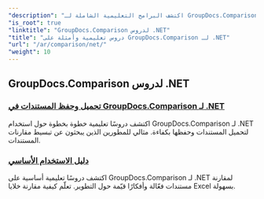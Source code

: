 ```yaml
---
"description": "اكتشف البرامج التعليمية الشاملة لـ GroupDocs.Comparison لـ .NET، مما يسهل مقارنة المستندات والمجلدات وإدارتها وتكاملها بكفاءة دون عناء."
"is_root": true
"linktitle": "GroupDocs.Comparison لدروس .NET"
"title": "دروس تعليمية وأمثلة على GroupDocs.Comparison لـ .NET"
"url": "/ar/comparison/net/"
"weight": 10
---
```


## GroupDocs.Comparison لدروس .NET 
### [تحميل وحفظ المستندات في GroupDocs.Comparison لـ .NET](./load-and-save-documents/)
اكتشف دروسًا تعليمية خطوة بخطوة حول استخدام GroupDocs.Comparison لـ .NET لتحميل المستندات وحفظها بكفاءة. مثالي للمطورين الذين يبحثون عن تبسيط مقارنات المستندات.
### [دليل الاستخدام الأساسي](./guide-to-basic-usage/)
اكتشف دروسًا تعليمية أساسية على GroupDocs.Comparison لـ .NET لمقارنة مستندات فعّالة وأفكارًا قيّمة حول التطوير. تعلّم كيفية مقارنة خلايا Excel بسهولة.